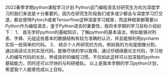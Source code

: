 2022春季学期python课程学习计划 Python这门编程语言对研究生方向为深度学习的我们来说是十分重要的，因为在研究生阶段我们或多或少都会与深度学习打交道，都会使用Pytorch或者Tensorflow这种深度学习框架，而这种框架都需要以Python作为编程语言，鉴于Python语言的重要性，我将本学期的学习目标介绍如下： 1、 首先学好python的基础知识，了解python的基本语法，例如能够对列表、字典、元组这些基本的数据结构有较为准确的认识，并且能够利用pycharm实现一些简单的代码。 2、 结合个人所研究的方向，例如我的方向是图像分割，通过阅读论文的实现代码，能够尽快的学以致用，通过仔细琢磨论文代码，学习他人的编写代码的长处，养成良好的编程习惯。不仅如此这样可以加深我的python基础能力，同时还可以尽快的与科研接轨。 以上是我本学期的学习python计划，希望我个人能够完成以上目标。
